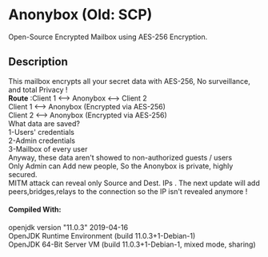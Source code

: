 # Anonybox (Old: SCP)
Open-Source Encrypted Mailbox using AES-256 Encryption.
<br/>
## Description
This mailbox encrypts all your secret data with AES-256, No surveillance, and total Privacy ! <br/>
**Route** :Client 1 <--> Anonybox <--> Client 2 <br/>
Client 1 <--> Anonybox (Encrypted via AES-256) <br/>
Client 2 <--> Anonybox (Encrypted via AES-256) <br/>
What data are saved? <br/>
1-Users' credentials <br/>
2-Admin credentials <br/>
3-Mailbox of every user <br/>
Anyway, these data aren't showed to non-authorized guests / users <br/>
Only Admin can Add new people, So the Anonybox is private, highly secured. <br/>
MITM attack can reveal only Source and Dest. IPs . The next update will add peers,bridges,relays to the connection so the IP isn't revealed anymore ! <br/>
#### Compiled With:
openjdk version "11.0.3" 2019-04-16<br/>
OpenJDK Runtime Environment (build 11.0.3+1-Debian-1)<br/>
OpenJDK 64-Bit Server VM (build 11.0.3+1-Debian-1, mixed mode, sharing)

